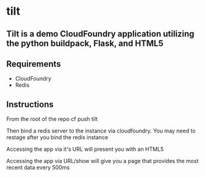 # tilt

## Tilt is a demo CloudFoundry application utilizing the python buildpack, Flask, and HTML5

## Requirements

* CloudFoundry
* Redis

## Instructions

From the root of the repo
    cf push tilt

Then bind a redis server to the instance via cloudfoundry.  You may need to restage after you bind the redis instance

Accessing the app via it's URL will present you with an HTML5

Accessing the app via URL/show will give you a page that provides the most recent data every 500ms
